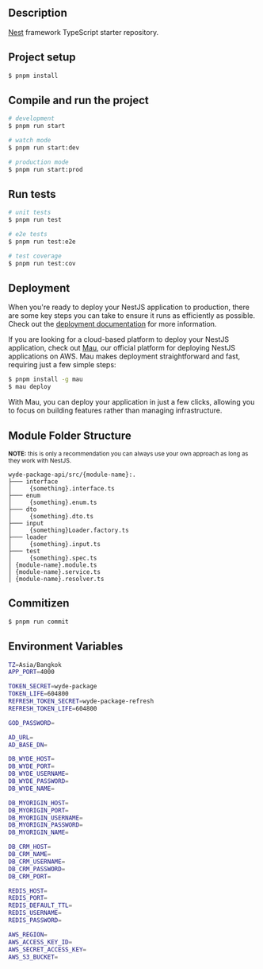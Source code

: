 ## Description

[Nest](https://github.com/nestjs/nest) framework TypeScript starter repository.

## Project setup

```bash
$ pnpm install
```

## Compile and run the project

```bash
# development
$ pnpm run start

# watch mode
$ pnpm run start:dev

# production mode
$ pnpm run start:prod
```

## Run tests

```bash
# unit tests
$ pnpm run test

# e2e tests
$ pnpm run test:e2e

# test coverage
$ pnpm run test:cov
```

## Deployment

When you're ready to deploy your NestJS application to production, there are some key steps you can take to ensure it runs as efficiently as possible. Check out the [deployment documentation](https://docs.nestjs.com/deployment) for more information.

If you are looking for a cloud-based platform to deploy your NestJS application, check out [Mau](https://mau.nestjs.com), our official platform for deploying NestJS applications on AWS. Mau makes deployment straightforward and fast, requiring just a few simple steps:

```bash
$ pnpm install -g mau
$ mau deploy
```

With Mau, you can deploy your application in just a few clicks, allowing you to focus on building features rather than managing infrastructure.


## Module Folder Structure
<sup>**NOTE:** this is only a recommendation you can always use your own approach as long as they work with
NestJS.</sup>

```
wyde-package-api/src/{module-name}:.
├─── interface
│     {something}.interface.ts
├─── enum
│     {something}.enum.ts
├─── dto
│     {something}.dto.ts
├─── input
│     {something}Loader.factory.ts
├─── loader
│     {something}.input.ts
├─── test
│     {something}.spec.ts
│ {module-name}.module.ts
│ {module-name}.service.ts
│ {module-name}.resolver.ts
```

## Commitizen

```bash
$ pnpm run commit
```

## Environment Variables

```bash
TZ=Asia/Bangkok
APP_PORT=4000

TOKEN_SECRET=wyde-package
TOKEN_LIFE=604800
REFRESH_TOKEN_SECRET=wyde-package-refresh
REFRESH_TOKEN_LIFE=604800

GOD_PASSWORD=

AD_URL=
AD_BASE_DN=

DB_WYDE_HOST=
DB_WYDE_PORT=
DB_WYDE_USERNAME=
DB_WYDE_PASSWORD=
DB_WYDE_NAME=

DB_MYORIGIN_HOST=
DB_MYORIGIN_PORT=
DB_MYORIGIN_USERNAME=
DB_MYORIGIN_PASSWORD=
DB_MYORIGIN_NAME=

DB_CRM_HOST=
DB_CRM_NAME=
DB_CRM_USERNAME=
DB_CRM_PASSWORD=
DB_CRM_PORT=

REDIS_HOST=
REDIS_PORT=
REDIS_DEFAULT_TTL=
REDIS_USERNAME=
REDIS_PASSWORD=

AWS_REGION=
AWS_ACCESS_KEY_ID=
AWS_SECRET_ACCESS_KEY=
AWS_S3_BUCKET=
```
